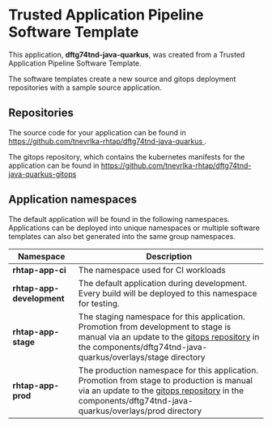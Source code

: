 # Trusted Application Pipeline Software Template

This application, **dftg74tnd-java-quarkus**, was created from a Trusted Application Pipeline Software Template.

The software templates create a new source and gitops deployment repositories with a sample source application. 

## Repositories

The source code for your application can be found in [https://github.com/tnevrlka-rhtap/dftg74tnd-java-quarkus ](https://github.com/tnevrlka-rhtap/dftg74tnd-java-quarkus ).
 
The gitops repository, which contains the kubernetes manifests for the application can be found in 
[https://github.com/tnevrlka-rhtap/dftg74tnd-java-quarkus-gitops ](https://github.com/tnevrlka-rhtap/dftg74tnd-java-quarkus-gitops ) 

## Application namespaces 

The default application will be found in the following namespaces. Applications can be deployed into unique namespaces or multiple software templates can also bet generated into the same group namespaces.  

|  Namespace   |  Description   |  
| -------- | -------- |
| **rhtap-app-ci** | The namespace used for CI workloads |
| **rhtap-app-development** | The default application during development. Every build will be deployed to this namespace for testing. |
| **rhtap-app-stage** | The staging namespace for this application. Promotion from development to stage is manual via an update to the [gitops repository](https://github.com/tnevrlka-rhtap/dftg74tnd-java-quarkus-gitops ) in the components/dftg74tnd-java-quarkus/overlays/stage directory |
| **rhtap-app-prod** | The production namespace for this application. Promotion from stage to production is manual via an update to the [gitops repository](https://github.com/tnevrlka-rhtap/dftg74tnd-java-quarkus-gitops ) in the components/dftg74tnd-java-quarkus/overlays/prod directory |